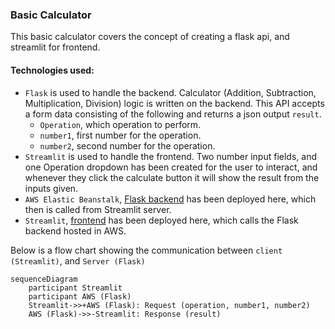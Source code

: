### Basic Calculator

This basic calculator covers the concept of creating a flask api, and streamlit for frontend.

#### Technologies used:
- `Flask` is used to handle the backend. Calculator (Addition, Subtraction, Multiplication, Division) logic is written on the backend. This API accepts a form data consisting of the following and returns a json output `result`.
    - `Operation`, which operation to perform.
    - `number1`, first number for the operation.
    - `number2`, second number for the operation.
- `Streamlit` is used to handle the frontend. Two number input fields, and one Operation dropdown has been created for the user to interact, and whenever they click the calculate button it will show the result from the inputs given.
- `AWS Elastic Beanstalk`, [Flask backend](http://flask-calculator-api.us-east-1.elasticbeanstalk.com/) has been deployed here, which then is called from Streamlit server.
- `Streamlit`, [frontend](https://flask-calculator-app.streamlit.app/) has been deployed here, which calls the Flask backend hosted in AWS.

Below is a flow chart showing the communication between `client (Streamlit)`, and `Server (Flask)`

```mermaid
sequenceDiagram
    participant Streamlit
    participant AWS (Flask)
    Streamlit->>+AWS (Flask): Request (operation, number1, number2)
    AWS (Flask)->>-Streamlit: Response (result)
